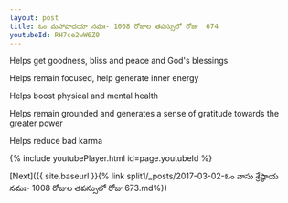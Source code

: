 ```yaml
---
layout: post
title: ఓం మహాపాదయా నమః- 1008 రోజుల తపస్సులో రోజు  674
youtubeId: RH7ce2wW6Z0
---
```

 
 
Helps get goodness, bliss and peace and God's blessings
 
Helps remain focused, help generate inner energy 
 
Helps boost physical and mental health 
 
Helps remain grounded and generates a sense of gratitude towards the greater power 
 
Helps reduce bad karma
 
 
 
 


{% include youtubePlayer.html id=page.youtubeId %}
 
[Next]({{ site.baseurl }}{% link  split1/_posts/2017-03-02-ఓం వాసు శ్రేష్ఠాయ నమః- 1008 రోజుల తపస్సులో రోజు  673.md%})
 
